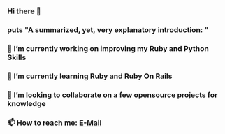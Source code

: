 ### Hi there 👋

<!--
**leonardomrDev/leonardomrDev** is a ✨ _special_ ✨ repository because its `README.md` (this file) appears on your GitHub profile.
-->

### puts "A summarized, yet, very explanatory introduction: "

### 🔭 I’m currently working on improving my Ruby and Python Skills
### 🌱 I’m currently learning Ruby and Ruby On Rails
### 👯 I’m looking to collaborate on a few opensource projects for knowledge
### 📫 How to reach me: [E-Mail](mailto:leonardomr@protonmail.com?subject=[GitHub]%20Leonardo%20Martins)
